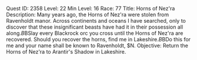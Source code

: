 Quest ID: 2358
Level: 22
Min Level: 16
Race: 77
Title: Horns of Nez'ra
Description: Many years ago, the Horns of Nez'ra were stolen from Ravenholdt manor. Across continents and oceans I have searched, only to discover that these insignificant beasts have had it in their possession all along.$B$BSlay every Blackrock orc you cross until the Horns of Nez'ra are recovered. Should you recover the horns, find me in Lakeshire.$B$BDo this for me and your name shall be known to Ravenholdt, $N.
Objective: Return the Horns of Nez'ra to Arantir's Shadow in Lakeshire.
